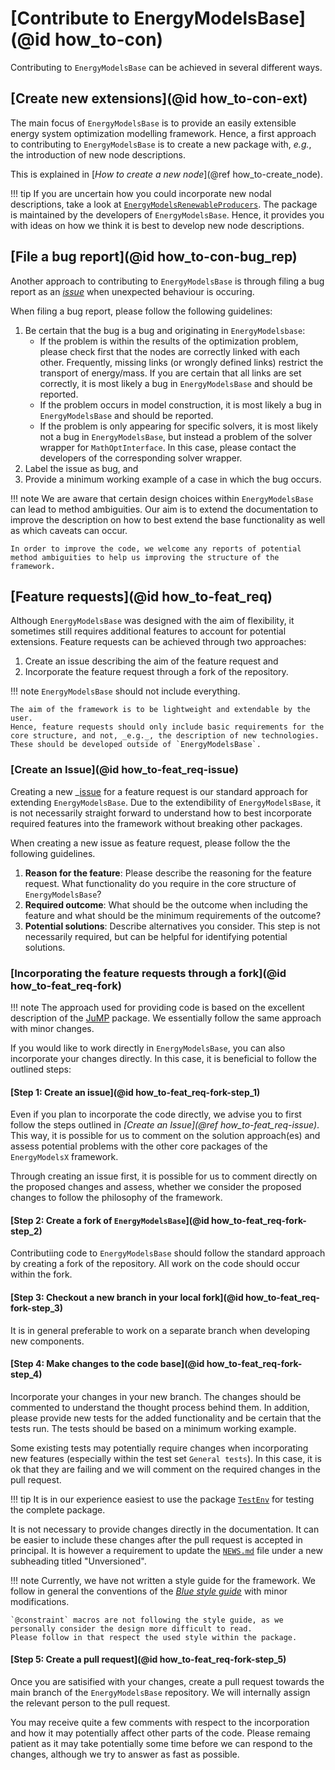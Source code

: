 # [Contribute to EnergyModelsBase](@id how_to-con)

Contributing to `EnergyModelsBase` can be achieved in several different ways.

## [Create new extensions](@id how_to-con-ext)

The main focus of `EnergyModelsBase` is to provide an easily extensible energy system optimization modelling framework.
Hence, a first approach to contributing to `EnergyModelsBase` is to create a new package with, _e.g._, the introduction of new node descriptions.

This is explained in [_How to create a new node_](@ref how_to-create_node).

!!! tip
    If you are uncertain how you could incorporate new nodal descriptions, take a look at [`EnergyModelsRenewableProducers`](https://github.com/EnergyModelsX/EnergyModelsRenewableProducers.jl).
    The package is maintained by the developers of `EnergyModelsBase`.
    Hence, it provides you with ideas on how we think it is best to develop new node descriptions.

## [File a bug report](@id how_to-con-bug_rep)

Another approach to contributing to `EnergyModelsBase` is through filing a bug report as an _[issue](https://github.com/EnergyModelsX/EnergyModelsBase.jl/issues/new)_ when unexpected behaviour is occuring.

When filing a bug report, please follow the following guidelines:

1. Be certain that the bug is a bug and originating in `EnergyModelsbase`:
    - If the problem is within the results of the optimization problem, please check first that the nodes are correctly linked with each other.
      Frequently, missing links (or wrongly defined links) restrict the transport of energy/mass.
      If you are certain that all links are set correctly, it is most likely a bug in `EnergyModelsBase` and should be reported.
    - If the problem occurs in model construction, it is most likely a bug in `EnergyModelsBase` and should be reported.
    - If the problem is only appearing for specific solvers, it is most likely not a bug in `EnergyModelsBase`, but instead a problem of the solver wrapper for `MathOptInterface`. In this case, please contact the developers of the corresponding solver wrapper.
2. Label the issue as bug, and
3. Provide a minimum working example of a case in which the bug occurs.

!!! note
    We are aware that certain design choices within `EnergyModelsBase` can lead to method ambiguities.
    Our aim is to extend the documentation to improve the description on how to best extend the base functionality as well as which caveats can occur.

    In order to improve the code, we welcome any reports of potential method ambiguities to help us improving the structure of the framework.

## [Feature requests](@id how_to-feat_req)

Although `EnergyModelsBase` was designed with the aim of flexibility, it sometimes still requires additional features to account for potential extensions.
Feature requests can be achieved through two approaches:

1. Create an issue describing the aim of the feature request and
2. Incorporate the feature request through a fork of the repository.

!!! note
    `EnergyModelsBase` should not include everything.

    The aim of the framework is to be lightweight and extendable by the user.
    Hence, feature requests should only include basic requirements for the core structure, and not, _e.g._, the description of new technologies.
    These should be developed outside of `EnergyModelsBase`.

### [Create an Issue](@id how_to-feat_req-issue)

Creating a new _[issue](https://github.com/EnergyModelsX/EnergyModelsBase.jl/issues/new) for a feature request is our standard approach for extending `EnergyModelsBase`.
Due to the extendibility of `EnergyModelsBase`, it is not necessarily straight forward to understand how to best incorporate required features into the framework without breaking other packages.

When creating a new issue as feature request, please follow the the following guidelines.

1. **Reason for the feature**: Please describe the reasoning for the feature request. What functionality do you require in the core structure of `EnergyModelsBase`?
2. **Required outcome**: What should be the outcome when including the feature and what should be the minimum requirements of the outcome?
3. **Potential solutions**: Describe alternatives you consider. This step is not necessarily required, but can be helpful for identifying potential solutions.

### [Incorporating the feature requests through a fork](@id how_to-feat_req-fork)

!!! note
    The approach used for providing code is based on the excellent description of the [JuMP](https://jump.dev/JuMP.jl/stable/developers/contributing/#Contribute-code-to-JuMP) package.
    We essentially follow the same approach with minor changes.

If you would like to work directly in `EnergyModelsBase`, you can also incorporate your changes directly.
In this case, it is beneficial to follow the outlined steps:

#### [Step 1: Create an issue](@id how_to-feat_req-fork-step_1)

Even if you plan to incorporate the code directly, we advise you to first follow the steps outlined in *[Create an Issue](@ref how_to-feat_req-issue)*.
This way, it is possible for us to comment on the solution approach(es) and assess potential problems with the other core packages of the `EnergyModelsX` framework.

Through creating an issue first, it is possible for us to comment directly on the proposed changes and assess, whether we consider the proposed changes to follow the philosophy of the framework.

#### [Step 2: Create a fork of `EnergyModelsBase`](@id how_to-feat_req-fork-step_2)

Contributiing code to `EnergyModelsBase` should follow the standard approach by creating a fork of the repository.
All work on the code should occur within the fork.

#### [Step 3: Checkout a new branch in your local fork](@id how_to-feat_req-fork-step_3)

It is in general preferable to work on a separate branch when developing new components.

#### [Step 4: Make changes to the code base](@id how_to-feat_req-fork-step_4)

Incorporate your changes in your new branch.
The changes should be commented to understand the thought process behind them.
In addition, please provide new tests for the added functionality and be certain that the tests run.
The tests should be based on a minimum working example.

Some existing tests may potentially require changes when incorporating new features (especially within the test set `General tests`).
In this case, it is ok that they are failing and we will comment on the required changes in the pull request.

!!! tip
    It is in our experience easiest to use the package [`TestEnv`](https://github.com/JuliaTesting/TestEnv.jl) for testing the complete package.

It is not necessary to provide changes directly in the documentation.
It can be easier to include these changes after the pull request is accepted in principal.
It is however a requirement to update the [`NEWS.md`](https://github.com/EnergyModelsX/EnergyModelsBase.jl/blob/main/NEWS.md) file under a new subheading titled "Unversioned".

!!! note
    Currently, we have not written a style guide for the framework.
    We follow in general the conventions of the _[Blue style guide](https://github.com/JuliaDiff/BlueStyle)_ with minor modifications.

    `@constraint` macros are not following the style guide, as we personally consider the design more difficult to read.
    Please follow in that respect the used style within the package.

#### [Step 5: Create a pull request](@id how_to-feat_req-fork-step_5)

Once you are satisified with your changes, create a pull request towards the main branch of the `EnergyModelsBase` repository.
We will internally assign the relevant person to the pull request.

You may receive quite a few comments with respect to the incorporation and how it may potentially affect other parts of the code.
Please remaing patient as it may take potentially some time before we can respond to the changes, although we try to answer as fast as possible.
